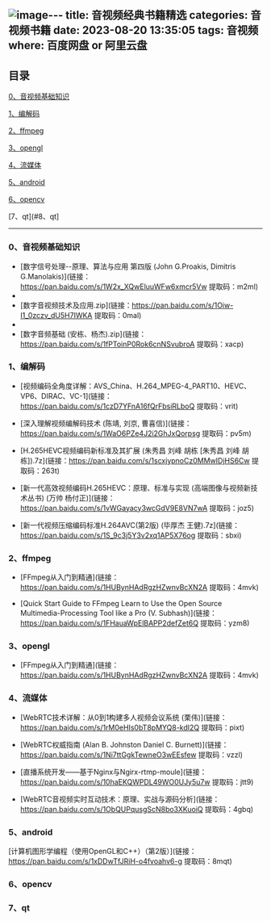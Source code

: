 ![image](https://github.com/newsplan/Audio-and-video-classics/assets/83848374/91f8ed6c-6f69-4d40-afea-aea35471e07e)---
title: 音视频经典书籍精选
categories: 音视频书籍
date: 2023-08-20 13:35:05
tags: 音视频
where: 百度网盘 or 阿里云盘
---

## 目录

[0、音视频基础知识](#0、音视频基础知识)


[1、编解码](#1、编解码)

[2、ffmpeg](#2、ffmpeg)

[3、opengl](#3、opengl)

[4、流媒体](#4、流媒体)

[5、android](#5、android)

[6、opencv](#7、opencv)

[7、qt](#8、qt]

---------------------------------------------------------------------------------------------------------------


### <span id="0、音视频基础知识">0、音视频基础知识</span>

- [数字信号处理--原理、算法与应用 第四版 (John G.Proakis, Dimitris G.Manolakis)](链接：https://pan.baidu.com/s/1W2x_XQwEluuWFw6xmcr5Vw 提取码：m2ml)
- 
- [数字音视频技术及应用.zip](链接：https://pan.baidu.com/s/1Oiw-I1_0zczv_dU5H7IWKA 提取码：0mal)
- 
- [数字音频基础 (安栋、杨杰).zip](链接：https://pan.baidu.com/s/1fPToinP0Rok6cnNSvubroA 提取码：xacp)
  


### <span id="1、编解码">1、编解码</span>

- [视频编码全角度详解：AVS_China、H.264_MPEG-4_PART10、HEVC、VP6、DIRAC、VC-1](链接：https://pan.baidu.com/s/1czD7YFnA16fQrFbsiRLboQ 提取码：vrit)
  
- [深入理解视频编解码技术 (陈靖, 刘京, 曹喜信)](链接：https://pan.baidu.com/s/1WaO6PZe4J2i2GhJxQorpsg 提取码：pv5m)
  
- [H.265HEVC视频编码新标准及其扩展 (朱秀昌  刘峰  胡栋 [朱秀昌  刘峰  胡栋]).7z](链接：https://pan.baidu.com/s/1scxjypnoCz0MMwIDjHS6Cw 提取码：263t)

- [新一代高效视频编码H.265HEVC：原理、标准与实现 (高端图像与视频新技术丛书) (万帅  杨付正)](链接：https://pan.baidu.com/s/1vWGayacy3wcGdV9E8VN7wA 提取码：joz5)
  
- [新一代视频压缩编码标准H.264AVC(第2版) (毕厚杰  王健).7z](链接：https://pan.baidu.com/s/1S_9c3j5Y3v2xq1AP5X76og 提取码：sbxi)


### <span id="2、ffmpeg">2、ffmpeg</span>

- [FFmpeg从入门到精通](链接：https://pan.baidu.com/s/1HUBynHAdRgzHZwnvBcXN2A 提取码：4mvk)
  
- [Quick Start Guide to FFmpeg Learn to Use the Open Source Multimedia-Processing Tool like a Pro (V. Subhash)](链接：https://pan.baidu.com/s/1FHauaWpElBAPP2defZet6Q 提取码：yzm8)


### <span id="3、opengl">3、opengl</span>

- [FFmpeg从入门到精通](链接：https://pan.baidu.com/s/1HUBynHAdRgzHZwnvBcXN2A 提取码：4mvk)


### <span id="4、流媒体">4、流媒体</span>

- [WebRTC技术详解：从0到1构建多人视频会议系统 (栗伟)](链接：https://pan.baidu.com/s/1rM0eHIs0bT8pMYQ8-kdI2Q 提取码：pixt)
  
- [WebRTC权威指南 (Alan B. Johnston  Daniel C. Burnett)](链接：https://pan.baidu.com/s/1Ni7ttGgkTewneO3wEEsfew 提取码：vzzl)
  
- [直播系统开发——基于Nginx与Ngirx-rtmp-moule](链接：https://pan.baidu.com/s/10haEKQWPDL49WO0UJy5u7w 提取码：jtt9)
  
- [WebRTC音视频实时互动技术：原理、实战与源码分析](链接：https://pan.baidu.com/s/1ObQUPqusgScN8bo3XKuoiQ 提取码：4gbq)


### <span id="5、android">5、android</span>

[计算机图形学编程（使用OpenGL和C++）（第2版）](链接：https://pan.baidu.com/s/1xDDwTfJRiH-o4fvoahv6-g 提取码：8mqt)

### <span id="6、opencv">6、opencv</span>


### <span id="7、qt">7、qt</span>

